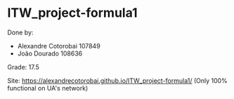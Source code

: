 # ITW_project-formula1

Done by:
  - Alexandre Cotorobai 107849
  - João Dourado 108636

Grade: 17.5

Site: https://alexandrecotorobai.github.io/ITW_project-formula1/
(Only 100% functional on UA's network)
